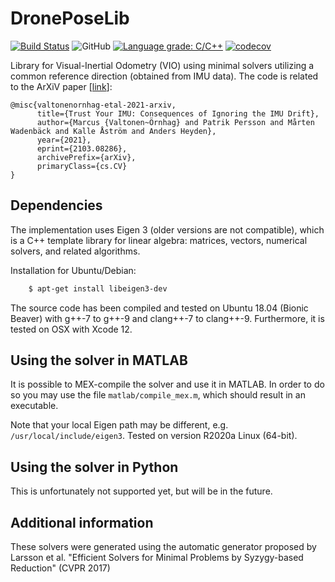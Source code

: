 # DronePoseLib

[![Build Status](https://travis-ci.com/marcusvaltonen/DronePoseLib.svg?branch=main)](https://travis-ci.com/marcusvaltonen/DronePoseLib)
![GitHub](https://img.shields.io/github/license/marcusvaltonen/DronePoseLib)
[![Language grade: C/C++](https://img.shields.io/lgtm/grade/cpp/g/marcusvaltonen/DronePoseLib.svg?logo=lgtm&logoWidth=18)](https://lgtm.com/projects/g/marcusvaltonen/DronePoseLib/context:cpp)
[![codecov](https://codecov.io/gh/marcusvaltonen/DronePoseLib/branch/main/graph/badge.svg)](https://codecov.io/gh/marcusvaltonen/DronePoseLib)

Library for Visual-Inertial Odometry (VIO) using minimal solvers utilizing a common reference
direction (obtained from IMU data). The code is related to the ArXiV paper [[link](https://arxiv.org/abs/2103.08286)]:

```
@misc{valtonenornhag-etal-2021-arxiv,
      title={Trust Your IMU: Consequences of Ignoring the IMU Drift},
      author={Marcus {Valtonen~Örnhag} and Patrik Persson and Mårten Wadenbäck and Kalle Åström and Anders Heyden},
      year={2021},
      eprint={2103.08286},
      archivePrefix={arXiv},
      primaryClass={cs.CV}
}
```

## Dependencies
The implementation uses Eigen 3 (older versions are not compatible), which is
a C++ template library for linear algebra: matrices, vectors,
numerical solvers, and related algorithms.

Installation for Ubuntu/Debian:

```bash
    $ apt-get install libeigen3-dev
```
The source code has been compiled and tested on Ubuntu 18.04 (Bionic Beaver)
with g++-7 to g++-9 and clang++-7 to clang++-9.
Furthermore, it is tested on OSX with Xcode 12.

## Using the solver in MATLAB
It is possible to MEX-compile the solver and use it in MATLAB.
In order to do so you may use the file `matlab/compile_mex.m`, which
should result in an executable.

Note that your local Eigen path may be different, e.g. `/usr/local/include/eigen3`.
Tested on version R2020a Linux (64-bit).

## Using the solver in Python
This is unfortunately not supported yet, but will be in the future.

## Additional information
These solvers were generated using the automatic generator proposed by
Larsson et al. "Efficient Solvers for Minimal Problems by Syzygy-based
Reduction" (CVPR 2017)
